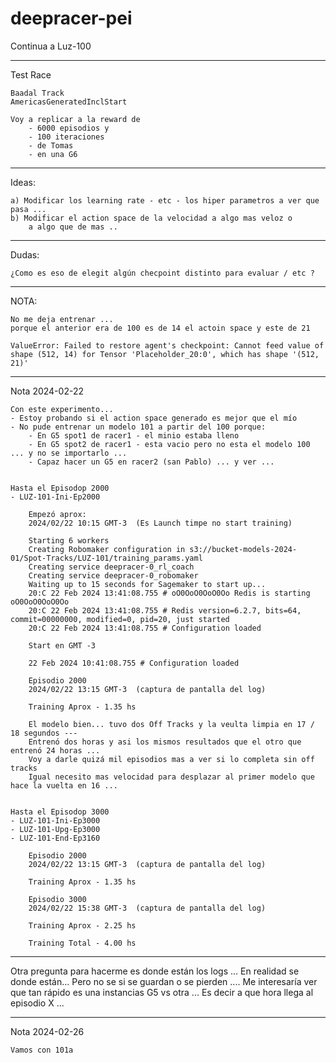 # deepracer-pei

Continua a Luz-100

-------------------------
Test Race 
    
    Baadal Track
    AmericasGeneratedInclStart

    Voy a replicar a la reward de 
        - 6000 episodios y 
        - 100 iteraciones 
        - de Tomas
        - en una G6

-------------------------
Ideas:

    a) Modificar los learning rate - etc - los hiper parametros a ver que pasa ... 
    b) Modificar el action space de la velocidad a algo mas veloz o 
        a algo que de mas .. 
    

-------------------------
Dudas:

    ¿Como es eso de elegit algún checpoint distinto para evaluar / etc ? 

-------------------------

NOTA:

    No me deja entrenar ... 
    porque el anterior era de 100 es de 14 el actoin space y este de 21
     
    ValueError: Failed to restore agent's checkpoint: Cannot feed value of shape (512, 14) for Tensor 'Placeholder_20:0', which has shape '(512, 21)'

____________________
Nota 2024-02-22

    Con este experimento...
    - Estoy probando si el action space generado es mejor que el mío
    - No pude entrenar un modelo 101 a partir del 100 porque:
        - En G5 spot1 de racer1 - el minio estaba lleno 
        - En G5 spot2 de racer1 - esta vacio pero no esta el modelo 100 ... y no se importarlo ... 
        - Capaz hacer un G5 en racer2 (san Pablo) ... y ver ...


    Hasta el Episodop 2000
    - LUZ-101-Ini-Ep2000

        Empezó aprox: 
        2024/02/22 10:15 GMT-3  (Es Launch timpe no start training)

        Starting 6 workers
        Creating Robomaker configuration in s3://bucket-models-2024-01/Spot-Tracks/LUZ-101/training_params.yaml
        Creating service deepracer-0_rl_coach
        Creating service deepracer-0_robomaker
        Waiting up to 15 seconds for Sagemaker to start up...
        20:C 22 Feb 2024 13:41:08.755 # oO0OoO0OoO0Oo Redis is starting oO0OoO0OoO0Oo
        20:C 22 Feb 2024 13:41:08.755 # Redis version=6.2.7, bits=64, commit=00000000, modified=0, pid=20, just started
        20:C 22 Feb 2024 13:41:08.755 # Configuration loaded

        Start en GMT -3

        22 Feb 2024 10:41:08.755 # Configuration loaded

        Episodio 2000
        2024/02/22 13:15 GMT-3  (captura de pantalla del log)

        Training Aprox - 1.35 hs

        El modelo bien... tuvo dos Off Tracks y la veulta limpia en 17 / 18 segundos ---
        Entrenó dos horas y asi los mismos resultados que el otro que entrenó 24 horas ...
        Voy a darle quizá mil episodios mas a ver si lo completa sin off tracks
        Igual necesito mas velocidad para desplazar al primer modelo que hace la vuelta en 16 ... 


    Hasta el Episodop 3000
    - LUZ-101-Ini-Ep3000
    - LUZ-101-Upg-Ep3000
    - LUZ-101-End-Ep3160

        Episodio 2000
        2024/02/22 13:15 GMT-3  (captura de pantalla del log)

        Training Aprox - 1.35 hs

        Episodio 3000
        2024/02/22 15:38 GMT-3  (captura de pantalla del log)

        Training Aprox - 2.25 hs

        Training Total - 4.00 hs
____________________
Otra pregunta para hacerme es donde están los logs ...
    En realidad se donde están...
    Pero no se si se guardan o se pierden ....
    Me interesaría ver que tan rápido es una instancias G5 vs otra ...
    Es decir a que hora llega al episodio X ... 


____________________
Nota 2024-02-26

    Vamos con 101a